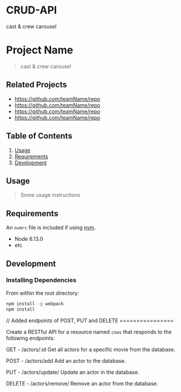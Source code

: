# CRUD-API
cast & crew carousel

# Project Name

> cast & crew carousel

## Related Projects

  - https://github.com/teamName/repo
  - https://github.com/teamName/repo
  - https://github.com/teamName/repo
  - https://github.com/teamName/repo

## Table of Contents

1. [Usage](#Usage)
1. [Requirements](#requirements)
1. [Development](#development)

## Usage

> Some usage instructions

## Requirements

An `nvmrc` file is included if using [nvm](https://github.com/creationix/nvm).

- Node 6.13.0
- etc

## Development

### Installing Dependencies

From within the root directory:

```sh
npm install -g webpack
npm install
```
// Added endpoints of POST, PUT and DELETE ================

Create a RESTful API for a resource named `cows` that responds to the following endpoints:


GET - /actors/:id
Get all actors for a specific movie from the database.

POST - /actors/add
Add an actor to the database.

PUT - /actors/update/
Update an actor in the database.

DELETE - /actors/remove/
Remove an actor from the database.
